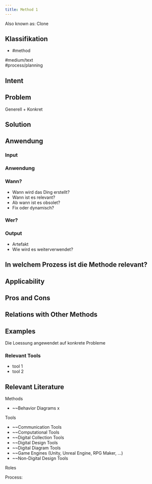 ```yaml
---
title: Method 1
---
```


Also known as: Clone

## Klassifikation

- #method 

#medium/text  
#process/planning

## Intent

## Problem

Generell + Konkret

## Solution

## Anwendung

### Input

### Anwendung

### Wann?

- Wann wird das Ding erstellt?
- Wann ist es relevant?
- Ab wann ist es obsolet?
- Fix oder dynamisch?

### Wer?



### Output


- Artefakt
- Wie wird es weiterverwendet?

## In welchem Prozess ist die Methode relevant?

## Applicability

## Pros and Cons

## Relations with Other Methods



## Examples

Die Loessung angewendet auf konkrete Probleme

### Relevant Tools

- tool 1
- tool 2

## Relevant Literature

Methods

- ~~Behavior Diagrams x

Tools
- ~~Communication Tools
- ~~Computational Tools
- ~~Digital Collection Tools
- ~~Digital Design Tools
- ~~Digital Diagram Tools
- ~~Game Engines (Unity, Unreal Engine, RPG Maker,  ...)
- ~~Non-Digital Design Tools

Roles


Process:
